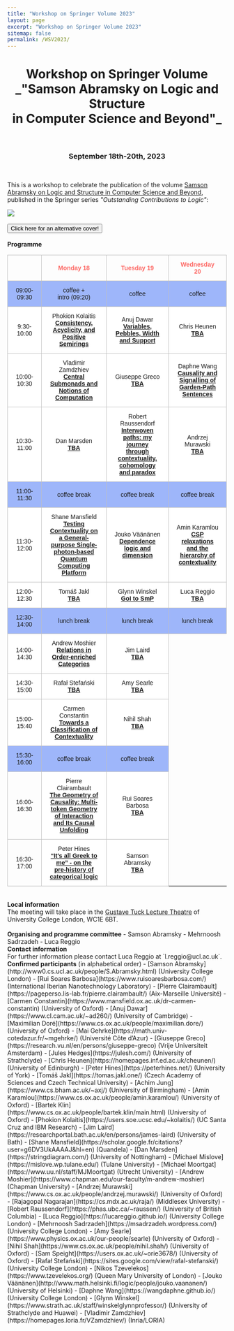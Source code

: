```yaml
---
title: "Workshop on Springer Volume 2023"
layout: page
excerpt: "Workshop on Springer Volume 2023"
sitemap: false
permalink: /WSV2023/
---
```


<h1 style="text-align: center;">Workshop on Springer Volume <br> _"Samson Abramsky on Logic and Structure <br> in Computer Science and Beyond"_</h1>
<br>
<h3 style="text-align: center;">September 18th-20th, 2023</h3>

<br>

This is a workshop to celebrate the publication of the volume [Samson Abramsky on Logic and Structure in Computer Science and Beyond](https://link.springer.com/book/10.1007/978-3-031-24117-8), published in the Springer series _"Outstanding Contributions to Logic"_:
<!--It will take place from September 18th to September 20th 2023 at [University College London](https://www.ucl.ac.uk/).
-->

<html> 
<head> 
<script> 

function changeImage()
{
var img = document.getElementById("image");
img.src="{{ site.url }}{{ site.baseurl }}/images/slider/TheChrononauts.png";
return false;
}

</script>

</head>
<body>
<img id="image" src="{{ site.url }}{{ site.baseurl }}/images/slider/OCL_25.png">
<br><br>
<div class="container">
<button id="clickme" onclick="changeImage();">Click here for an alternative cover!</button>
</div>
</body>
</html>

<br>
<b>Programme</b> <br />

<style type="text/css">
.tg  {border-collapse:collapse;border-spacing:0;margin-left:auto;margin-right:auto;}
.tg td{border-color:black;border-style:solid;border-width:1px;font-family:Arial, sans-serif;font-size:14px;
  overflow:hidden;padding:13px 18px;word-break:normal;}
.tg th{border-color:black;border-style:solid;border-width:1px;font-family:Arial, sans-serif;font-size:14px;
  font-weight:normal;overflow:hidden;padding:13px 18px;word-break:normal;}
.tg .tg-c0l1{border-color:#c0c0c0;text-align:center;vertical-align:center}
.tg .tg-f78n{background-color:#9eb6fa;border-color:#c0c0c0;text-align:center;vertical-align:center}
.tg .tg-xz0k{border-color:#c0c0c0;color:#fd6864;font-weight:bold;text-align:center;vertical-align:center}
.tg .tg-efqa{background-color:#ffffff;border-color:#c0c0c0;text-align:center;vertical-align:center}
</style>
<table class="tg">
<thead>
  <tr>
    <th class="tg-c0l1"></th>
    <th class="tg-xz0k">Monday 18</th>
    <th class="tg-xz0k">Tuesday 19</th>
    <th class="tg-xz0k">Wednesday 20</th>
  </tr>
</thead>
<tbody>
  <tr>
    <td class="tg-f78n">09:00-09:30</td>
    <td class="tg-f78n">coffee + <br> intro (09:20)</td>
    <td class="tg-f78n">coffee</td>
    <td class="tg-f78n">coffee</td>
  </tr>	
  <tr>
    <td class="tg-efqa">9:30-10:00</td>
    <td class="tg-efqa">Phokion Kolaitis<br><a href="/WSV2023-abstracts#Kolaitis"><b>Consistency, Acyclicity, and Positive Semirings</b></a></td>
    <td class="tg-efqa">Anuj Dawar<br><a href="/WSV2023-abstracts#Dawar"><b>Variables, Pebbles, Width and Support</b></a></td>
    <td class="tg-efqa">Chris Heunen<br><a href="/WSV2023-abstracts#Heunen"><b>TBA</b></a></td>
  </tr>
  <tr>
    <td class="tg-efqa">10:00-10:30</td>
    <td class="tg-efqa">Vladimir Zamdzhiev<br><a href="/WSV2023-abstracts#Zamdzhiev"><b>Central Submonads and Notions of Computation</b></a></td>
    <td class="tg-efqa">Giuseppe Greco<br><a href="/WSV2023-abstracts#Greco"><b>TBA</b></a></td>
	<td class="tg-efqa">Daphne Wang<br><a href="/WSV2023-abstracts#Wang"><b>Causality and Signalling of Garden-Path Sentences</b></a></td>
  </tr>
  <tr>
      <td class="tg-efqa">10:30-11:00</td>
      <td class="tg-efqa">Dan Marsden<br><a href="/WSV2023-abstracts#Marsden"><b>TBA</b></a></td>
      <td class="tg-efqa">Robert Raussendorf<br><a href="/WSV2023-abstracts#Raussendorf"><b>Interwoven paths: my journey through contextuality, cohomology and paradox</b></a></td>
  	  <td class="tg-efqa">Andrzej Murawski<br><a href="/WSV2023-abstracts#Murawski"><b>TBA</b></a></td>
    </tr>
  <tr>
    <td class="tg-f78n">11:00-11:30</td>
    <td class="tg-f78n">coffee break</td>
    <td class="tg-f78n">coffee break</td>
    <td class="tg-f78n">coffee break</td>
  </tr>
  <tr>
    <td class="tg-efqa">11:30-12:00</td>
    <td class="tg-efqa">Shane Mansfield<br><a href="/WSV2023-abstracts#Mansfield"><b>Testing Contextuality on a General-purpose Single-photon-based Quantum Computing Platform</b></a></td>
    <td class="tg-efqa">Jouko Väänänen<br><a href="/WSV2023-abstracts#Väänänen"><b>Dependence logic and dimension</b></a></td>
	<td class="tg-efqa">Amin Karamlou<br><a href="/WSV2023-abstracts#Karamlou"><b>CSP relaxations and the hierarchy of contextuality</b></a></td>
  </tr>
  <tr>
    <td class="tg-efqa">12:00-12:30</td>
    <td class="tg-efqa">Tomáš Jakl<br><a href="/WSV2023-abstracts#Jakl"><b>TBA</b></a></td>
    <td class="tg-efqa">Glynn Winskel<br><a href="/WSV2023-abstracts#Winskel"><b>GoI to SmP</b></a></td>
	<td class="tg-efqa">Luca Reggio<br><a href="/WSV2023-abstracts#Reggio"><b>TBA</b></a></td>
  </tr>
  <tr>
    <td class="tg-f78n">12:30-14:00</td>
    <td class="tg-f78n">lunch break</td>
    <td class="tg-f78n">lunch break</td>
    <td class="tg-f78n">lunch break</td>
  </tr>
  <tr>
    <td class="tg-efqa">14:00-14:30</td>
    <td class="tg-efqa">Andrew Moshier<br><a href="/WSV2023-abstracts#Moshier"><b>Relations in Order-enriched Categories</b></a></td>
    <td class="tg-efqa">Jim Laird<br><a href="/WSV2023-abstracts#Laird"><b>TBA</b></a></td>
  </tr>
  <tr>
    <td class="tg-efqa">14:30-15:00</td>
    <td class="tg-efqa">Rafał Stefański<br><a href="/WSV2023-abstracts#Stefański"><b>TBA</b></a></td>
    <td class="tg-efqa">Amy Searle<br><a href="/WSV2023-abstracts#Searle"><b>TBA</b></a></td>
  </tr> 
  <tr>
    <td class="tg-efqa">15:00-15:40</td>
    <td class="tg-efqa">Carmen Constantin<br><a href="/WSV2023-abstracts#Constantin"><b>Towards a Classification of Contextuality</b></a></td>
    <td class="tg-efqa">Nihil Shah<br><a href="/WSV2023-abstracts#Shah"><b>TBA</b></a></td>
  </tr>  
  <tr>
    <td class="tg-f78n">15:30-16:00</td>
    <td class="tg-f78n">coffee break</td>
    <td class="tg-f78n">coffee break</td>
  </tr>
  <tr>
    <td class="tg-c0l1">16:00-16:30</td>
    <td class="tg-efqa">Pierre Clairambault<br><a href="/WSV2023-abstracts#Clairambault"><b>The Geometry of Causality: Multi-token Geometry of Interaction and Its Causal Unfolding</b></a></td>
    <td class="tg-efqa">Rui Soares Barbosa<br><a href="/WSV2023-abstracts#Barbosa"><b>TBA</b></a></td>
  </tr>
  <tr>
    <td class="tg-c0l1">16:30-17:00</td>
    <td class="tg-efqa">Peter Hines<br><a href="/WSV2023-abstracts#Hines"><b>“It's all Greek to me” - on the pre-history of categorical logic</b></a></td>
    <td class="tg-efqa">Samson Abramsky<br><a href="/WSV2023-abstracts#Abramsky"><b>TBA</b></a></td>
  </tr>  
</tbody>
</table>


<br>
<b>Local information</b> <br /> The meeting will take place in the <a href="https://www.ucl.ac.uk/maps/gustave-tuck-lt">Gustave Tuck Lecture Theatre</a> of University College London, WC1E 6BT.<br>


<br>
<b>Organising and programme committee</b>
- Samson Abramsky
- Mehrnoosh Sadrzadeh
- Luca Reggio

<br>
<b>Contact information</b> <br /> For further information please contact Luca Reggio at `l.reggio@ucl.ac.uk`.

<br>
<b>Confirmed participants</b> (in alphabetical order)
- [Samson Abramsky](http://www0.cs.ucl.ac.uk/people/S.Abramsky.html) (University College London)
- [Rui Soares Barbosa](https://www.ruisoaresbarbosa.com/) (International Iberian Nanotechnology Laboratory)
- [Pierre Clairambault](https://pageperso.lis-lab.fr/pierre.clairambault/) (Aix-Marseille Université)
- [Carmen Constantin](https://www.mansfield.ox.ac.uk/dr-carmen-constantin) (University of Oxford)
- [Anuj Dawar](https://www.cl.cam.ac.uk/~ad260/) (University of Cambridge)
- [Maximilian Doré](https://www.cs.ox.ac.uk/people/maximilian.dore/) (University of Oxford)
- [Mai Gehrke](https://math.univ-cotedazur.fr/~mgehrke/) (Université Côte d’Azur)
- [Giuseppe Greco](https://research.vu.nl/en/persons/giuseppe-greco) (Vrije Universiteit Amsterdam)
- [Jules Hedges](https://julesh.com/) (University of Strathclyde)
- [Chris Heunen](https://homepages.inf.ed.ac.uk/cheunen/) (University of Edinburgh)
- [Peter Hines](https://peterhines.net/) (University of York)
- [Tomáš Jakl](https://tomas.jakl.one/) (Czech Academy of Sciences and Czech Technical University)
- [Achim Jung](https://www.cs.bham.ac.uk/~axj/) (University of Birmingham)
- [Amin Karamlou](https://www.cs.ox.ac.uk/people/amin.karamlou/) (University of Oxford)
- [Bartek Klin](https://www.cs.ox.ac.uk/people/bartek.klin/main.html) (University of Oxford)
- [Phokion Kolaitis](https://users.soe.ucsc.edu/~kolaitis/) (UC Santa Cruz and IBM Research)
- [Jim Laird](https://researchportal.bath.ac.uk/en/persons/james-laird) (University of Bath)
- [Shane Mansfield](https://scholar.google.fr/citations?user=g6DV3UkAAAAJ&hl=en) (Quandela)
- [Dan Marsden](https://stringdiagram.com/) (University of Nottingham)
- [Michael Mislove](https://mislove.wp.tulane.edu/) (Tulane University)
- [Michael Moortgat](https://www.uu.nl/staff/MJMoortgat) (Utrecht University)
- [Andrew Moshier](https://www.chapman.edu/our-faculty/m-andrew-moshier) (Chapman University)
- [Andrzej Murawski](https://www.cs.ox.ac.uk/people/andrzej.murawski/) (University of Oxford)
- [Rajagopal Nagarajan](https://cs.mdx.ac.uk/raja/) (Middlesex University)
- [Robert Raussendorf](https://phas.ubc.ca/~raussen/) (University of British Columbia)
- [Luca Reggio](https://lucareggio.github.io/) (University College London)
- [Mehrnoosh Sadrzadeh](https://msadrzadeh.wordpress.com/) (University College London)
- [Amy Searle](https://www.physics.ox.ac.uk/our-people/searle) (University of Oxford)
- [Nihil Shah](https://www.cs.ox.ac.uk/people/nihil.shah/) (University of Oxford)
- [Sam Speight](https://users.ox.ac.uk/~orie3678/) (University of Oxford)
- [Rafał Stefański](https://sites.google.com/view/rafal-stefanski/) (University College London)
- [Nikos Tzevelekos](https://www.tzevelekos.org/) (Queen Mary University of London)
- [Jouko Väänänen](http://www.math.helsinki.fi/logic/people/jouko.vaananen/) (University of Helsinki)
- [Daphne Wang](https://wangdaphne.github.io/) (University College London)
- [Glynn Winskel](https://www.strath.ac.uk/staff/winskelglynnprofessor/) (University of Strathclyde and Huawei)
- [Vladimir Zamdzhiev](https://homepages.loria.fr/VZamdzhiev/) (Inria/LORIA)

<br>
